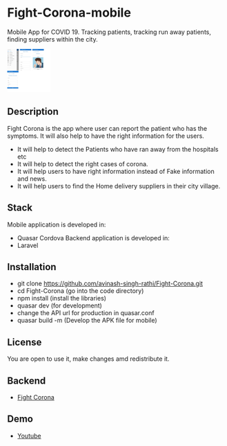 # Fight-Corona-mobile
Mobile App for COVID 19. Tracking patients, tracking run away patients, finding suppliers within the city.

<img src="fight-corona-screenshot.png" style="width:100px;" />

## Description
Fight Corona is the app where user can report the patient who has the symptoms. It will also help to have the right information for the users.
  - It will help to detect the Patients who have ran away from the hospitals etc
  - It will help to detect the right cases of corona.
  - It will help users to have right information instead of Fake information and news.
  - It will help users to find the Home delivery suppliers in their city village.	


## Stack
Mobile application is developed in:
  - Quasar Cordova
Backend application is developed in:
  - Laravel

## Installation
 - git clone https://github.com/avinash-singh-rathi/Fight-Corona.git
 - cd Fight-Corona (go into the code directory)
 - npm install (install the libraries)
 - quasar dev (for development)
 - change the API url for production in quasar.conf
 - quasar build -m (Develop the APK file for mobile)

## License
You are open to use it, make changes amd redistribute it.

## Backend
  - [Fight Corona](https://github.com/avinash-singh-rathi/Fight-Corona "Fight Corona")

## Demo
  - [Youtube](https://www.youtube.com/watch?v=_gQOH4sUbmc&t=4s)

